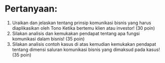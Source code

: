 # Pertanyaan:
1. Uraikan dan jelaskan tentang prinsip komunikasi bisnis yang harus diaplikasikan oleh Tono Ketika bertemu klien atau investor! (30 poin)
2. Silakan analisis dan kemukakan pendapat tentang apa fungsi komunikasi dalam bisnis! (35 poin)
3. Silakan analisis contoh kasus di atas kemudian kemukakan pendapat tentang dimensi saluran komunikasi bisnis yang dimaksud pada kasus! (35 poin)

